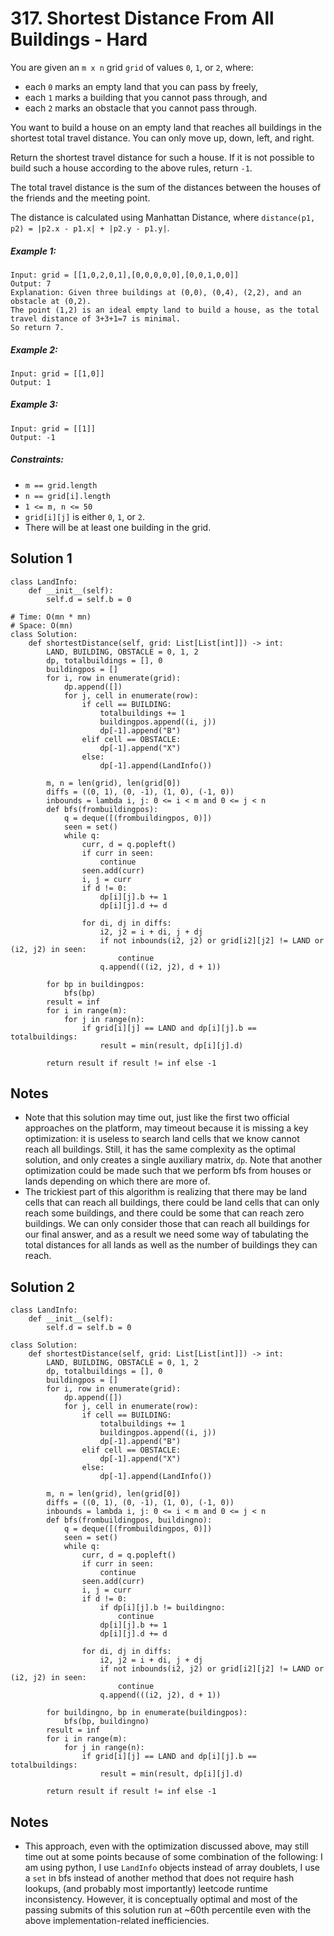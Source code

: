 # 317. Shortest Distance From All Buildings - Hard

You are given an `m x n` grid `grid` of values `0`, `1`, or `2`, where:

- each `0` marks an empty land that you can pass by freely,
- each `1` marks a building that you cannot pass through, and
- each `2` marks an obstacle that you cannot pass through.

You want to build a house on an empty land that reaches all buildings in the shortest total travel distance. You can only move up, down, left, and right.

Return the shortest travel distance for such a house. If it is not possible to build such a house according to the above rules, return `-1`.

The total travel distance is the sum of the distances between the houses of the friends and the meeting point.

The distance is calculated using Manhattan Distance, where `distance(p1, p2) = |p2.x - p1.x| + |p2.y - p1.y|`.

##### Example 1:

```
Input: grid = [[1,0,2,0,1],[0,0,0,0,0],[0,0,1,0,0]]
Output: 7
Explanation: Given three buildings at (0,0), (0,4), (2,2), and an obstacle at (0,2).
The point (1,2) is an ideal empty land to build a house, as the total travel distance of 3+3+1=7 is minimal.
So return 7.
```

##### Example 2:

```
Input: grid = [[1,0]]
Output: 1
```

##### Example 3:

```
Input: grid = [[1]]
Output: -1
```

##### Constraints:

- `m == grid.length`
- `n == grid[i].length`
- `1 <= m, n <= 50`
- `grid[i][j]` is either `0`, `1`, or `2`.
- There will be at least one building in the grid.

## Solution 1

```
class LandInfo:
    def __init__(self):
        self.d = self.b = 0

# Time: O(mn * mn)
# Space: O(mn)
class Solution:
    def shortestDistance(self, grid: List[List[int]]) -> int:
        LAND, BUILDING, OBSTACLE = 0, 1, 2
        dp, totalbuildings = [], 0
        buildingpos = []
        for i, row in enumerate(grid):
            dp.append([])
            for j, cell in enumerate(row):
                if cell == BUILDING:
                    totalbuildings += 1
                    buildingpos.append((i, j))
                    dp[-1].append("B")
                elif cell == OBSTACLE:
                    dp[-1].append("X")
                else:
                    dp[-1].append(LandInfo())
                    
        m, n = len(grid), len(grid[0])
        diffs = ((0, 1), (0, -1), (1, 0), (-1, 0))
        inbounds = lambda i, j: 0 <= i < m and 0 <= j < n
        def bfs(frombuildingpos):
            q = deque([(frombuildingpos, 0)])
            seen = set()
            while q:
                curr, d = q.popleft()
                if curr in seen:
                    continue
                seen.add(curr)
                i, j = curr
                if d != 0:
                    dp[i][j].b += 1
                    dp[i][j].d += d
                
                for di, dj in diffs:
                    i2, j2 = i + di, j + dj
                    if not inbounds(i2, j2) or grid[i2][j2] != LAND or (i2, j2) in seen:
                        continue
                    q.append(((i2, j2), d + 1))
        
        for bp in buildingpos:
            bfs(bp)
        result = inf
        for i in range(m):
            for j in range(n):
                if grid[i][j] == LAND and dp[i][j].b == totalbuildings:
                    result = min(result, dp[i][j].d)
                    
        return result if result != inf else -1
```

## Notes
- Note that this solution may time out, just like the first two official approaches on the platform, may timeout because it is missing a key optimization: it is useless to search land cells that we know cannot reach all buildings. Still, it has the same complexity as the optimal solution, and only creates a single auxiliary matrix, `dp`. Note that another optimization could be made such that we perform bfs from houses or lands depending on which there are more of.
- The trickiest part of this algorithm is realizing that there may be land cells that can reach all buildings, there could be land cells that can only reach some buildings, and there could be some that can reach zero buildings. We can only consider those that can reach all buildings for our final answer, and as a result we need some way of tabulating the total distances for all lands as well as the number of buildings they can reach.

## Solution 2

```
class LandInfo:
    def __init__(self):
        self.d = self.b = 0

class Solution:
    def shortestDistance(self, grid: List[List[int]]) -> int:
        LAND, BUILDING, OBSTACLE = 0, 1, 2
        dp, totalbuildings = [], 0
        buildingpos = []
        for i, row in enumerate(grid):
            dp.append([])
            for j, cell in enumerate(row):
                if cell == BUILDING:
                    totalbuildings += 1
                    buildingpos.append((i, j))
                    dp[-1].append("B")
                elif cell == OBSTACLE:
                    dp[-1].append("X")
                else:
                    dp[-1].append(LandInfo())
                    
        m, n = len(grid), len(grid[0])
        diffs = ((0, 1), (0, -1), (1, 0), (-1, 0))
        inbounds = lambda i, j: 0 <= i < m and 0 <= j < n
        def bfs(frombuildingpos, buildingno):
            q = deque([(frombuildingpos, 0)])
            seen = set()
            while q:
                curr, d = q.popleft()
                if curr in seen:
                    continue
                seen.add(curr)
                i, j = curr
                if d != 0:
                    if dp[i][j].b != buildingno:
                        continue
                    dp[i][j].b += 1
                    dp[i][j].d += d
                
                for di, dj in diffs:
                    i2, j2 = i + di, j + dj
                    if not inbounds(i2, j2) or grid[i2][j2] != LAND or (i2, j2) in seen:
                        continue
                    q.append(((i2, j2), d + 1))
        
        for buildingno, bp in enumerate(buildingpos):
            bfs(bp, buildingno)
        result = inf
        for i in range(m):
            for j in range(n):
                if grid[i][j] == LAND and dp[i][j].b == totalbuildings:
                    result = min(result, dp[i][j].d)
                    
        return result if result != inf else -1
```

## Notes
- This approach, even with the optimization discussed above, may still time out at some points because of some combination of the following: I am using python, I use `LandInfo` objects instead of array doublets, I use a `set` in bfs instead of another method that does not require hash lookups, (and probably most importantly) leetcode runtime inconsistency. However, it is conceptually optimal and most of the passing submits of this solution run at ~60th percentile even with the above implementation-related inefficiencies.